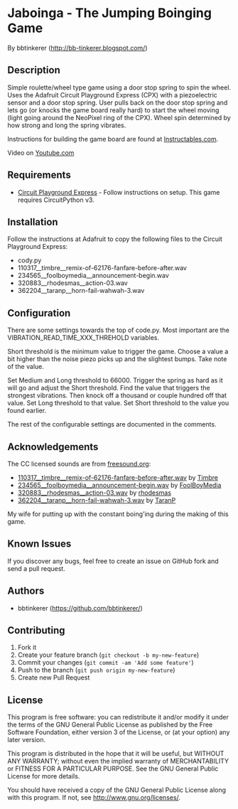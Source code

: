 # Jaboinga - The Jumping Boinging Game

By bbtinkerer (<http://bb-tinkerer.blogspot.com/>)

## Description

Simple roulette/wheel type game using a door stop spring to spin the wheel. Uses the Adafruit Circuit Playground Express (CPX) with a piezoelectric sensor and a door stop spring. User pulls back on the door stop spring and lets go (or knocks the game board really hard) to start the wheel moving (light going around the NeoPixel ring of the CPX). Wheel spin determined by how strong and long the spring vibrates.

Instructions for building the game board are found at [Instructables.com](https://www.instructables.com/id/Jumboinga-the-Jumping-Boinging-Game).

Video on [Youtube.com](https://youtu.be/6GT_mvp9cMk)

## Requirements

* [Circuit Playground Express](https://learn.adafruit.com/adafruit-circuit-playground-express?view=all) - Follow instructions on setup. This game requires CircuitPython v3.

## Installation

Follow the instructions at Adafruit to copy the following files to the Circuit Playground Express:

* cody.py
* 110317__timbre__remix-of-62176-fanfare-before-after.wav
* 234565__foolboymedia__announcement-begin.wav
* 320883__rhodesmas__action-03.wav
* 362204__taranp__horn-fail-wahwah-3.wav

## Configuration

There are some settings towards the top of code.py. Most important are the VIBRATION_READ_TIME_XXX_THREHOLD variables.
 
Short threshold is the minimum value to trigger the game. Choose a value a bit higher than the noise piezo picks up and the slightest bumps. Take note of the value.

Set Medium and Long threshold to 66000. Trigger the spring as hard as it will go and adjust the Short threshold. Find the value that triggers the strongest vibrations. Then knock off a thousand or couple hundred off that value. Set Long threshold to that value. Set Short threshold to the value you found earlier.

The rest of the configurable settings are documented in the comments.

## Acknowledgements

The CC licensed sounds are from [freesound.org](https://freesound.org):

* [110317__timbre__remix-of-62176-fanfare-before-after.wav](https://freesound.org/people/Timbre/sounds/110317/) by [Timbre](https://freesound.org/people/Timbre/)
* [234565__foolboymedia__announcement-begin.wav](https://freesound.org/people/FoolBoyMedia/sounds/234565/) by [FoolBoyMedia](https://freesound.org/people/FoolBoyMedia/)
* [320883__rhodesmas__action-03.wav](https://freesound.org/people/rhodesmas/sounds/320883/) by [rhodesmas](https://freesound.org/people/rhodesmas/)
* [362204__taranp__horn-fail-wahwah-3.wav](https://freesound.org/people/TaranP/sounds/362204/) by [TaranP](https://freesound.org/people/TaranP/)

My wife for putting up with the constant boing'ing during the making of this game.

## Known Issues

If you discover any bugs, feel free to create an issue on GitHub fork and
send a pull request.


## Authors

* bbtinkerer (https://github.com/bbtinkerer/)


## Contributing

1. Fork it
2. Create your feature branch (`git checkout -b my-new-feature`)
3. Commit your changes (`git commit -am 'Add some feature'`)
4. Push to the branch (`git push origin my-new-feature`)
5. Create new Pull Request


## License

This program is free software: you can redistribute it and/or modify it under the terms of the GNU General Public License as published by the Free Software Foundation, either version 3 of the License, or (at your option) any later version.

This program is distributed in the hope that it will be useful, but WITHOUT ANY WARRANTY; without even the implied warranty of MERCHANTABILITY or FITNESS FOR A PARTICULAR PURPOSE.  See the GNU General Public License for more details.

You should have received a copy of the GNU General Public License along with this program.  If not, see <http://www.gnu.org/licenses/>.